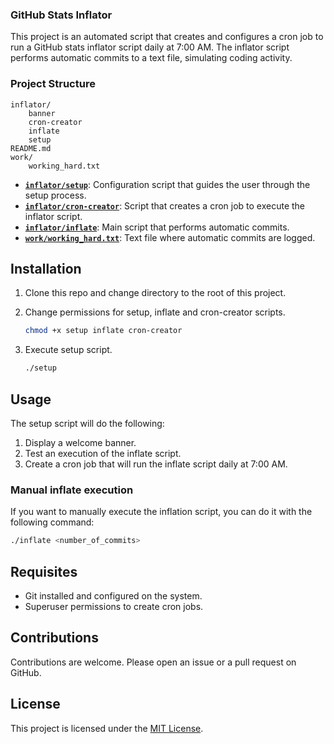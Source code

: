 
### GitHub Stats Inflator

This project is an automated script that creates and configures a cron job to run a GitHub stats inflator script daily at 7:00 AM. The inflator script performs automatic commits to a text file, simulating coding activity.

### Project Structure

```
inflator/
    banner
    cron-creator
    inflate
    setup
README.md
work/
    working_hard.txt
```

- **[`inflator/setup`](./inflator/setup)**: Configuration script that guides the user through the setup process.
- **[`inflator/cron-creator`]("")**: Script that creates a cron job to execute the inflator script.
- **[`inflator/inflate`](./inflator/inflate)**: Main script that performs automatic commits.
- **[`work/working_hard.txt`](./work/working_hard.txt)**: Text file where automatic commits are logged.

## Installation

1. Clone this repo and change directory to the root of this project.

2. Change permissions for setup, inflate and cron-creator scripts.
   ```sh
   chmod +x setup inflate cron-creator
   ```
2. Execute setup script.
   ```sh
   ./setup
   ```

## Usage

The setup script will do the following:
1. Display a welcome banner.
2. Test an execution of the inflate script.
3. Create a cron job that will run the inflate script daily at 7:00 AM.

### Manual inflate execution

If you want to manually execute the inflation script, you can do it with the following command:
```sh
./inflate <number_of_commits>
```

## Requisites

- Git installed and configured on the system.
- Superuser permissions to create cron jobs.

## Contributions

Contributions are welcome. Please open an issue or a pull request on GitHub.

## License

This project is licensed under the [MIT License](./LICENCE).